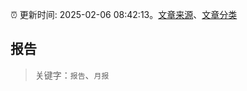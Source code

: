 :alarm_clock: 更新时间: 2025-02-06 08:42:13。[文章来源](/README.md)、[文章分类](/TAGS.md)

## 报告


> 关键字：`报告`、`月报`



